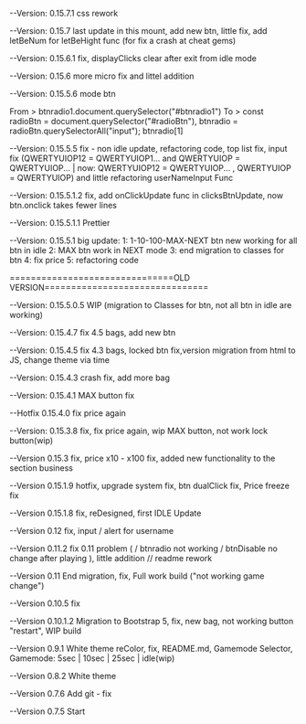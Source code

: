 --Version: 0.15.7.1 css rework

--Version: 0.15.7 last update in this mount, add new btn, little fix, add letBeNum for letBeHight func (for fix a crash at cheat gems)

--Version: 0.15.6.1 fix, displayClicks clear after exit from idle mode

--Version: 0.15.6 more micro fix and littel addition

--Version: 0.15.5.6 mode btn

From > btnradio1.document.querySelector("#btnradio1")
To > const radioBtn = document.querySelector("#radioBtn"),
btnradio = radioBtn.querySelectorAll("input");
btnradio[1]

--Version: 0.15.5.5
fix - non idle update, refactoring code, top list fix, input fix (QWERTYUIOP12 = QWERTYUIOP1... and QWERTYUIOP = QWERTYUIOP... | now: QWERTYUIOP12 = QWERTYUIOP... , QWERTYUIOP = QWERTYUIOP) and little refactoring userNameInput Func

--Version: 0.15.5.1.2
fix, add onClickUpdate func in clicksBtnUpdate, now btn.onclick takes fewer lines

--Version: 0.15.5.1.1 Prettier

--Version: 0.15.5.1
big update:
1: 1-10-100-MAX-NEXT btn new working for all btn in idle
2: MAX btn work in NEXT mode
3: end migration to classes for btn
4: fix price
5: refactoring code

===============================OLD VERSION===============================

--Version: 0.15.5.0.5
WIP (migration to Classes for btn, not all btn in idle are working)

--Version: 0.15.4.7
fix 4.5 bags, add new btn

--Version: 0.15.4.5
fix 4.3 bags, locked btn fix,version migration from html to JS, change theme via time

--Version: 0.15.4.3
crash fix, add more bag

--Version: 0.15.4.1
MAX button fix

--Hotfix 0.15.4.0
fix price again

--Version: 0.15.3.8
fix, fix price again, wip MAX button, not work lock button(wip)

--Version 0.15.3
fix, price x10 - x100 fix, added new functionality to the section business

--Version 0.15.1.9
hotfix, upgrade system fix, btn dualClick fix, Price freeze fix

--Version 0.15.1.8
fix, reDesigned, first IDLE Update

--Version 0.12
fix, input / alert for username

--Version 0.11.2
fix 0.11 problem ( / btnradio not working / btnDisable no change after playing ), little addition
// readme rework

--Version 0.11
End migration, fix, Full work build ("not working game change")

--Version 0.10.5
fix

--Version 0.10.1.2
Migration to Bootstrap 5, fix, new bag, not working button "restart", WIP build

--Version 0.9.1
White theme reColor, fix, README.md, Gamemode Selector, Gamemode: 5sec | 10sec | 25sec | idle(wip)

--Version 0.8.2
White theme

--Version 0.7.6
Add git - fix

--Version 0.7.5
Start

